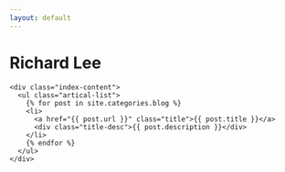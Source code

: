 ```yaml
---
layout: default
---
```


<body>
  <div class="index-wrapper">
    <div class="aside">
      <div class="info-card">
        <h1>Richard Lee</h1>
      </div>
      <div id="particles-js"></div>
    </div>

    <div class="index-content">
      <ul class="artical-list">
        {% for post in site.categories.blog %}
        <li>
          <a href="{{ post.url }}" class="title">{{ post.title }}</a>
          <div class="title-desc">{{ post.description }}</div>
        </li>
        {% endfor %}
      </ul>
    </div>
  </div>
</body>
